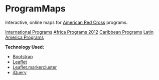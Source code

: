 ProgramMaps
===========

Interactive, online maps for [American Red Cross](http://americanredcross.org) programs.

[International Programs](http://americanredcross.github.io/ProgramMaps/)
[Africa Programs 2012](http://americanredcross.github.io/ProgramMaps/Africa/)
[Caribbean Programs](http://americanredcross.github.io/ProgramMaps/Caribbean/)
[Latin America Programs](http://americanredcross.github.io/ProgramMaps/LAC/)

**Technology Used:**
- [Bootstrap](http://getbootstrap.com/)
- [Leaflet](http://leafletjs.com/)
- [Leaflet.markercluster](http://github.com/Leaflet/Leaflet.markercluster)
- [jQuery](http://jquery.com/)
